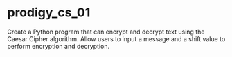 # prodigy_cs_01
Create a Python program that can encrypt and decrypt text using the Caesar Cipher algorithm. Allow users to input a message and a shift value to perform encryption and decryption.
